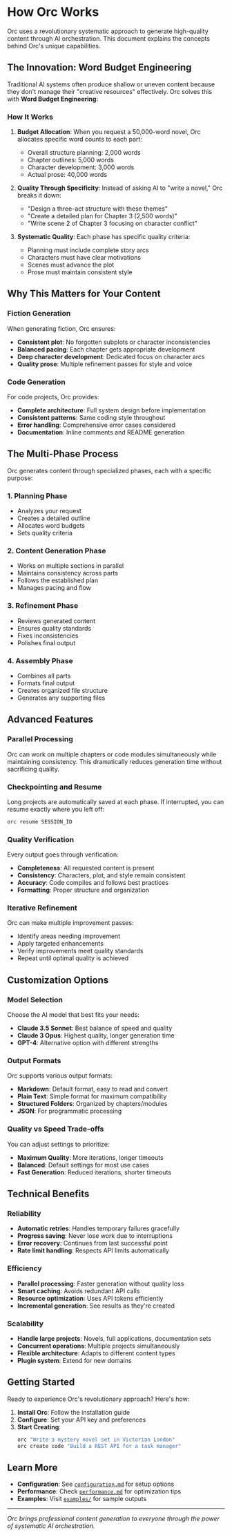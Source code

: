 # How Orc Works

Orc uses a revolutionary systematic approach to generate high-quality content through AI orchestration. This document explains the concepts behind Orc's unique capabilities.

## The Innovation: Word Budget Engineering

Traditional AI systems often produce shallow or uneven content because they don't manage their "creative resources" effectively. Orc solves this with **Word Budget Engineering**:

### How It Works

1. **Budget Allocation**: When you request a 50,000-word novel, Orc allocates specific word counts to each part:
   - Overall structure planning: 2,000 words
   - Chapter outlines: 5,000 words  
   - Character development: 3,000 words
   - Actual prose: 40,000 words

2. **Quality Through Specificity**: Instead of asking AI to "write a novel," Orc breaks it down:
   - "Design a three-act structure with these themes"
   - "Create a detailed plan for Chapter 3 (2,500 words)"
   - "Write scene 2 of Chapter 3 focusing on character conflict"

3. **Systematic Quality**: Each phase has specific quality criteria:
   - Planning must include complete story arcs
   - Characters must have clear motivations
   - Scenes must advance the plot
   - Prose must maintain consistent style

## Why This Matters for Your Content

### Fiction Generation
When generating fiction, Orc ensures:
- **Consistent plot**: No forgotten subplots or character inconsistencies
- **Balanced pacing**: Each chapter gets appropriate development
- **Deep character development**: Dedicated focus on character arcs
- **Quality prose**: Multiple refinement passes for style and voice

### Code Generation
For code projects, Orc provides:
- **Complete architecture**: Full system design before implementation
- **Consistent patterns**: Same coding style throughout
- **Error handling**: Comprehensive error cases considered
- **Documentation**: Inline comments and README generation

## The Multi-Phase Process

Orc generates content through specialized phases, each with a specific purpose:

### 1. Planning Phase
- Analyzes your request
- Creates a detailed outline
- Allocates word budgets
- Sets quality criteria

### 2. Content Generation Phase
- Works on multiple sections in parallel
- Maintains consistency across parts
- Follows the established plan
- Manages pacing and flow

### 3. Refinement Phase
- Reviews generated content
- Ensures quality standards
- Fixes inconsistencies
- Polishes final output

### 4. Assembly Phase
- Combines all parts
- Formats final output
- Creates organized file structure
- Generates any supporting files

## Advanced Features

### Parallel Processing
Orc can work on multiple chapters or code modules simultaneously while maintaining consistency. This dramatically reduces generation time without sacrificing quality.

### Checkpointing and Resume
Long projects are automatically saved at each phase. If interrupted, you can resume exactly where you left off:
```bash
orc resume SESSION_ID
```

### Quality Verification
Every output goes through verification:
- **Completeness**: All requested content is present
- **Consistency**: Characters, plot, and style remain consistent
- **Accuracy**: Code compiles and follows best practices
- **Formatting**: Proper structure and organization

### Iterative Refinement
Orc can make multiple improvement passes:
- Identify areas needing improvement
- Apply targeted enhancements
- Verify improvements meet quality standards
- Repeat until optimal quality is achieved

## Customization Options

### Model Selection
Choose the AI model that best fits your needs:
- **Claude 3.5 Sonnet**: Best balance of speed and quality
- **Claude 3 Opus**: Highest quality, longer generation time
- **GPT-4**: Alternative option with different strengths

### Output Formats
Orc supports various output formats:
- **Markdown**: Default format, easy to read and convert
- **Plain Text**: Simple format for maximum compatibility
- **Structured Folders**: Organized by chapters/modules
- **JSON**: For programmatic processing

### Quality vs Speed Trade-offs
You can adjust settings to prioritize:
- **Maximum Quality**: More iterations, longer timeouts
- **Balanced**: Default settings for most use cases
- **Fast Generation**: Reduced iterations, shorter timeouts

## Technical Benefits

### Reliability
- **Automatic retries**: Handles temporary failures gracefully
- **Progress saving**: Never lose work due to interruptions
- **Error recovery**: Continues from last successful point
- **Rate limit handling**: Respects API limits automatically

### Efficiency
- **Parallel processing**: Faster generation without quality loss
- **Smart caching**: Avoids redundant API calls
- **Resource optimization**: Uses API tokens efficiently
- **Incremental generation**: See results as they're created

### Scalability
- **Handle large projects**: Novels, full applications, documentation sets
- **Concurrent operations**: Multiple projects simultaneously
- **Flexible architecture**: Adapts to different content types
- **Plugin system**: Extend for new domains

## Getting Started

Ready to experience Orc's revolutionary approach? Here's how:

1. **Install Orc**: Follow the installation guide
2. **Configure**: Set your API key and preferences
3. **Start Creating**: 
   ```bash
   orc "Write a mystery novel set in Victorian London"
   orc create code "Build a REST API for a task manager"
   ```

## Learn More

- **Configuration**: See [`configuration.md`](configuration.md) for setup options
- **Performance**: Check [`performance.md`](performance.md) for optimization tips
- **Examples**: Visit [`examples/`](examples/) for sample outputs

---

*Orc brings professional content generation to everyone through the power of systematic AI orchestration.*